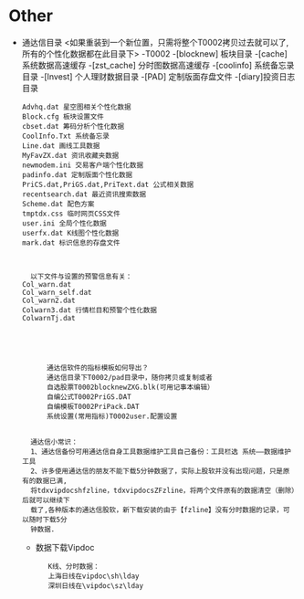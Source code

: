# Other
- 通达信目录   <如果重装到一个新位置，只需将整个T0002拷贝过去就可以了,所有的个性化数据都在此目录下>
    -T0002
      -[blocknew] 板块目录
      -[cache] 系统数据高速缓存
      -[zst_cache] 分时图数据高速缓存
      -[coolinfo] 系统备忘录目录
      -[Invest] 个人理财数据目录
      -[PAD] 定制版面存盘文件
      -[diary]投资日志目录
            
      Advhq.dat 星空图相关个性化数据
      Block.cfg 板块设置文件
      cbset.dat 筹码分析个性化数据
      CoolInfo.Txt 系统备忘录
      Line.dat 画线工具数据
      MyFavZX.dat 资讯收藏夹数据
      newmodem.ini 交易客户端个性化数据
      padinfo.dat 定制版面个性化数据
      PriCS.dat,PriGS.dat,PriText.dat 公式相关数据
      recentsearch.dat 最近资讯搜索数据
      Scheme.dat 配色方案
      tmptdx.css 临时网页CSS文件
      user.ini 全局个性化数据
      userfx.dat K线图个性化数据
      mark.dat 标识信息的存盘文件
  
  
        
        以下文件与设置的预警信息有关：
      Col_warn.dat
      Col_warn_self.dat
      Col_warn2.dat
      Colwarn3.dat 行情栏目和预警个性化数据
      ColwarnTj.dat





            通达信软件的指标模板如何导出？
            通达信目录下T0002/pad目录中，随你拷贝或复制或者
            自选股票T0002blocknewZXG.blk(可用记事本编辑）
            自编公式T0002PriGS.DAT
            自编模板T0002PriPack.DAT
            系统设置(常用指标)T0002user.配置设置


        通达信小常识：
        1、通达信备份可用通达信自身工具数据维护工具自己备份：工具栏选 系统——数据维护工具
        2、许多使用通达信的朋友不能下载5分钟数据了，实际上股软并没有出现问题，只是原有的数据已满,
        将tdxvipdocshfzline，tdxvipdocsZFzline，将两个文件原有的数据清空（删除）后就可以继续下
        载了,各种版本的通达信股软，新下载安装的由于【fzline】没有分时数据的记录，可以随时下载5分
        钟数据.




   - 数据下载Vipdoc
            
            K线、分时数据：
            上海日线在vipdoc\sh\lday
            深圳日线在\vipdoc\sz\lday


